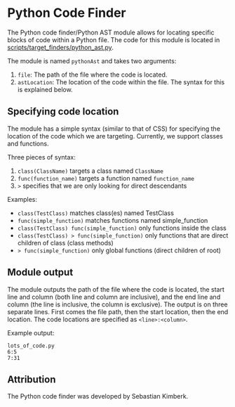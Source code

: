 # Python Code Finder

The Python code finder/Python AST module allows for locating specific blocks of code within a Python file. The code for this module is located in [scripts/target_finders/python_ast.py](../scripts/target_finders/python_ast.py).

The module is named `pythonAst` and takes two arguments:

1. `file`: The path of the file where the code is located.
2. `astLocation`: The location of the code within the file. The syntax for this is explained below.

## Specifying code location

The module has a simple syntax (similar to that of CSS) for specifying the location of the code which we are targeting. Currently, we support classes and functions.

Three pieces of syntax:

1. `class(ClassName)` targets a class named `ClassName`
2. `func(function_name)` targets a function named `function_name`
3. `>` specifies that we are only looking for direct descendants

Examples:

- `class(TestClass)` matches class(es) named TestClass
- `func(simple_function)` matches functions named simple_function
- `class(TestClass) func(simple_function)` only functions inside the class
- `class(TestClass) > func(simple_function)` only functions that are direct children of class (class methods)
- `> func(simple_function)` only global functions (direct children of root)

## Module output

The module outputs the path of the file where the code is located, the start line and column (both line and column are inclusive), and the end line and column (the line is inclusive, the column is exclusive). The output is on three separate lines. First comes the file path, then the start location, then the end location. The code locations are specified as `<line>:<column>`.

Example output:

```
lots_of_code.py
6:5
7:31
```

## Attribution

The Python code finder was developed by Sebastian Kimberk.